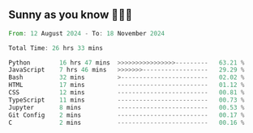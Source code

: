 ## Sunny as you know 🫨🫨👋

<!--START_SECTION:waka-->
<!--END_SECTION:waka-->

<!--START_SECTION:code-->

```rust
From: 12 August 2024 - To: 18 November 2024

Total Time: 26 hrs 33 mins

Python        16 hrs 47 mins  >>>>>>>>>>>>>>>>---------   63.21 %
JavaScript    7 hrs 46 mins   >>>>>>>------------------   29.29 %
Bash          32 mins         >------------------------   02.02 %
HTML          17 mins         -------------------------   01.12 %
CSS           12 mins         -------------------------   00.81 %
TypeScript    11 mins         -------------------------   00.73 %
Jupyter       8 mins          -------------------------   00.53 %
Git Config    2 mins          -------------------------   00.17 %
C             2 mins          -------------------------   00.16 %
```

<!--END_SECTION:code-->

